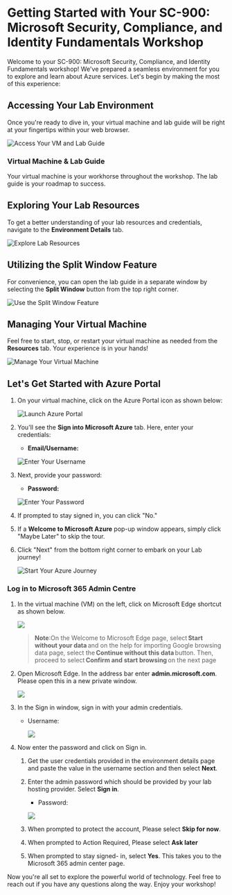 # **Getting Started with Your SC-900: Microsoft Security, Compliance, and Identity Fundamentals Workshop**
 
Welcome to your SC-900: Microsoft Security, Compliance, and Identity Fundamentals workshop! We've prepared a seamless environment for you to explore and learn about Azure services. Let's begin by making the most of this experience:
 
## **Accessing Your Lab Environment**
 
Once you're ready to dive in, your virtual machine and lab guide will be right at your fingertips within your web browser.
 
![Access Your VM and Lab Guide](../Images/labguide.png)

### **Virtual Machine & Lab Guide**
 
Your virtual machine is your workhorse throughout the workshop. The lab guide is your roadmap to success.
 
## **Exploring Your Lab Resources**
 
To get a better understanding of your lab resources and credentials, navigate to the **Environment Details** tab.
 
![Explore Lab Resources](../Images/env.png)
 
## **Utilizing the Split Window Feature**
 
For convenience, you can open the lab guide in a separate window by selecting the **Split Window** button from the top right corner.
 
![Use the Split Window Feature](../Images/spl.png)
 
## **Managing Your Virtual Machine**
 
Feel free to start, stop, or restart your virtual machine as needed from the **Resources** tab. Your experience is in your hands!
 
![Manage Your Virtual Machine](../Images/res.png)
 
## **Let's Get Started with Azure Portal**
 
1. On your virtual machine, click on the Azure Portal icon as shown below:
 
    ![Launch Azure Portal](../Images/sc900-image(1).png)

 
2. You'll see the **Sign into Microsoft Azure** tab. Here, enter your credentials:
 
   - **Email/Username:** <inject key="AzureAdUserEmail"></inject>
 
    ![Enter Your Username](../Images/sc900-image-1.png)
 
3. Next, provide your password:
 
   - **Password:** <inject key="AzureAdUserPassword"></inject>
 
   ![Enter Your Password](../Images/sc900-image-2.png)
 
4. If prompted to stay signed in, you can click "No."
 
5. If a **Welcome to Microsoft Azure** pop-up window appears, simply click "Maybe Later" to skip the tour.
 
6. Click "Next" from the bottom right corner to embark on your Lab journey!
 
     ![Start Your Azure Journey](../Images/sc900-image(3).png)

### Log in to Microsoft 365 Admin Centre

1. In the virtual machine (VM) on the left, click on Microsoft Edge shortcut as shown below.

    ![](../Images/sc900-image(1).png)

    >**Note**:On the Welcome to Microsoft Edge page, select **Start without your data** and on the help for importing Google browsing data page, select the **Continue without this data** button. Then, proceed to select **Confirm and start browsing** on the next page
1. Open Microsoft Edge. In the address bar enter **admin.microsoft.com**. Please open this in a new private window.

      ![](../Images/module4/lab12/main-4.png)

1. In the Sign in window, sign in with your admin credentials.
   * Username: <inject key="AzureAdUserEmail"></inject>

       ![](../Images/module4/lab12/main-4.png)
1. Now enter the password and click on Sign in.
  
    1.  Get the user credentials provided in the environment details page and paste the value in the username section and then select **Next**.
     
    1. Enter the admin password which should be provided by your lab hosting provider. Select **Sign in**.
        * Password: <inject key="AzureAdUserPassword"></inject>
    
        ![](../Images/module4/lab12/main-3.png)
     
    1. When prompted to protect the account, Please select **Skip for now**.
   
    1. When prompted to Action Required, Please select **Ask later**

    1. When prompted to stay signed- in, select **Yes**. This takes you to the Microsoft 365 admin center page.
 
Now you're all set to explore the powerful world of technology. Feel free to reach out if you have any questions along the way. Enjoy your workshop!

